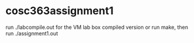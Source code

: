 # cosc363assignment1

run ./labcompile.out for the VM lab box compiled version
or
run make, then run ./assignment1.out
